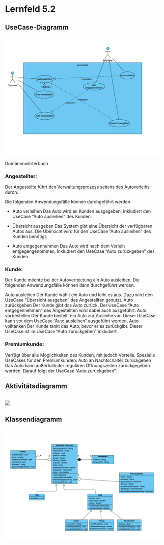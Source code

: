 # Lernfeld 5.2

## UseCase-Diagramm
<br><img src="/Diagramme/Use-Case-Diagramm.png"><br>

Domänenwörterbuch

### Angestellter:

Der Angestellte führt den Verwaltungsprozess seitens des Autoverleihs durch.

Die folgenden Anwendungsfälle können durchgeführt werden.

- Auto verleihen
Das Auto wird an Kunden ausgegeben, inkludiert den UseCase “Auto ausleihen” des Kunden.

- Übersicht ausgeben
Das System gibt eine Übersicht der verfügbaren Autos aus. Die Übersicht wird für den UseCase “Auto ausleihen” des Kunden benötigt.
- Auto entgegennehmen
Das Auto wird nach dem Verleih entgegengenommen. Inkludiert den UseCase “Auto zurückgeben” des Kunden.

### Kunde:

Der Kunde möchte bei der Autovermietung ein Auto ausleihen. Die folgenden Anwendungsfälle können dann durchgeführt werden.

Auto ausleihen
Der Kunde wählt ein Auto und leiht es aus. Dazu wird den UseCase “Übersicht ausgeben” des Angestellten genutzt.
Auto zurückgeben
Der Kunde gibt das Auto zurück. Der UseCase “Auto entgegennehmen” des Angestellten wird dabei auch ausgeführt.
Auto vorbestellen
Der Kunde bestellt ein Auto zur Ausleihe vor. Dieser UseCase kann vor dem UseCase “Auto ausleihen” ausgeführt werden.
Auto volltanken
Der Kunde tankt das Auto, bevor er es zurückgibt. Dieser UseCase ist im UseCase “Auto zurückgeben” inkludiert.

### Premiumkunde:
Verfügt über alle Möglichkeiten des Kunden, mit jedoch Vorteile. Spezielle UseCases für den Premiumkunden:
Auto an Nachtschalter zurückgeben
Das Auto kann außerhalb der regulären Öffnungszeiten zurückgegeben werden. Darauf folgt der UseCase “Auto zurückgeben”.


## Aktivitätsdiagramm
<br><img src="/Diagramme/Aktivitätsdiagramm.png"><br>

## Klassendiagramm
<br><img src="/Diagramme/Klassendiagramm.png"><br>
